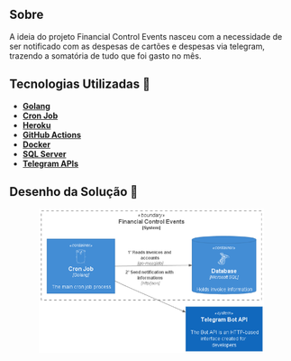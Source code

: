 ## Sobre
A ideia do projeto Financial Control Events nasceu com a necessidade de ser notificado com as despesas de cartões e despesas via telegram, trazendo a somatória de tudo que foi gasto no mês.

## Tecnologias Utilizadas 🚀
* **[Golang](https://golang.org/)**
* **[Cron Job](https://en.wikipedia.org/wiki/Cron)**
* **[Heroku](https://dashboard.heroku.com/)**
* **[GitHub Actions](https://docs.github.com/pt/actions)**
* **[Docker](https://www.docker.com/)**
* **[SQL Server](https://www.microsoft.com/pt-br/sql-server/sql-server-2019)**
* **[Telegram APIs](https://core.telegram.org/)**

## Desenho da Solução 🎨
<p align="center">
  <img src="docs/desenho-arquitetura.png" width="400" title="Main">
</p>